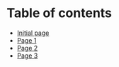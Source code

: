# Table of contents

* [Initial page](README.md)
* [Page 1](page-1.md)
* [Page 2](page-2.md)
* [Page 3](page-3.md)

